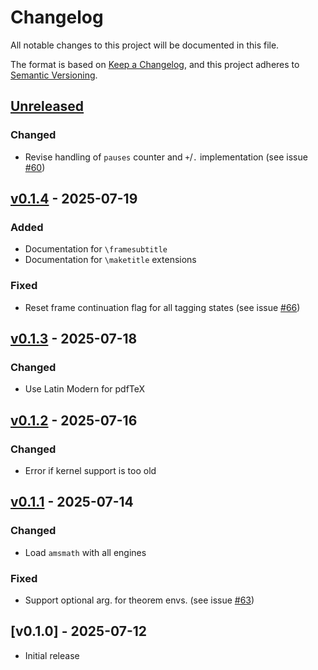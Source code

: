 # Changelog
All notable changes to this project will be documented in this file.

The format is based on [Keep a
Changelog](https://keepachangelog.com/en/1.0.0/), and this project adheres to
[Semantic Versioning](http://semver.org/spec/v2.0.0.html).

## [Unreleased]

### Changed
- Revise handling of `pauses` counter and `+`/`.` implementation (see issue
  [\#60](https://github.com/josephwright/ltx-talk/issues/60))

## [v0.1.4] - 2025-07-19

### Added
- Documentation for `\framesubtitle`
- Documentation for `\maketitle` extensions

### Fixed
- Reset frame continuation flag for all tagging states (see issue
  [\#66](https://github.com/josephwright/ltx-talk/issues/66))

## [v0.1.3] - 2025-07-18

### Changed
- Use Latin Modern for pdfTeX

## [v0.1.2] - 2025-07-16

### Changed
- Error if kernel support is too old

## [v0.1.1] - 2025-07-14

### Changed
- Load `amsmath` with all engines

### Fixed
- Support optional arg. for theorem envs. (see issue
  [\#63](https://github.com/josephwright/ltx-talk/issues/63))

## [v0.1.0] - 2025-07-12

- Initial release

[Unreleased]: https://github.com/josephwright/ltx-talk/compare/v0.1.4...HEAD
[v0.1.4]: https://github.com/josephwright/ltx-talk/compare/v0.1.3...v0.1.4
[v0.1.3]: https://github.com/josephwright/ltx-talk/compare/v0.1.2...v0.1.3
[v0.1.2]: https://github.com/josephwright/ltx-talk/compare/v0.1.1...v0.1.2
[v0.1.1]: https://github.com/josephwright/ltx-talk/compare/v0.1.0...v0.1.1
